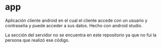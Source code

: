 # app

Aplicación cliente android en el cual el cliente accede con un usuario y contraseña y puede acceder a sus datos.
Hecho con android studio.

La sección del servidor no se encuentra en este repositorio ya que no fui la persona que realizó ese código.
